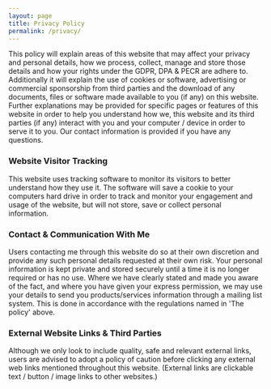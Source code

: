 ```yaml
---
layout: page
title: Privacy Policy
permalink: /privacy/
---
```


<div class="max-w-7xl mx-auto pb-12 px-4 sm:px-6 lg:px-8">
    <div id="tabNavigation" class="bg-white p-4 overflow-hidden shadow rounded-lg prose" markdown="1">
This policy will explain areas of this website that may affect your privacy and personal details, how we process, collect, manage and store those details and how your rights under the GDPR, DPA & PECR are adhere to. Additionally it will explain the use of cookies or software, advertising or commercial sponsorship from third parties and the download of any documents, files or software made available to you (if any) on this website. Further explanations may be provided for specific pages or features of this website in order to help you understand how we, this website and its third parties (if any) interact with you and your computer / device in order to serve it to you. Our contact information is provided if you have any questions.

### Website Visitor Tracking

This website uses tracking software to monitor its visitors to better understand how they use it. The software will save a cookie to your computers hard drive in order to track and monitor your engagement and usage of the website, but will not store, save or collect personal information.

### Contact & Communication With Me

Users contacting me through this website do so at their own discretion and provide any such personal details requested at their own risk. Your personal information is kept private and stored securely until a time it is no longer required or has no use. Where we have clearly stated and made you aware of the fact, and where you have given your express permission, we may use your details to send you products/services information through a mailing list system. This is done in accordance with the regulations named in 'The policy' above.

### External Website Links & Third Parties

Although we only look to include quality, safe and relevant external links, users are advised to adopt a policy of caution before clicking any external web links mentioned throughout this website. (External links are clickable text / button / image links to other websites.)
</div>
</div>